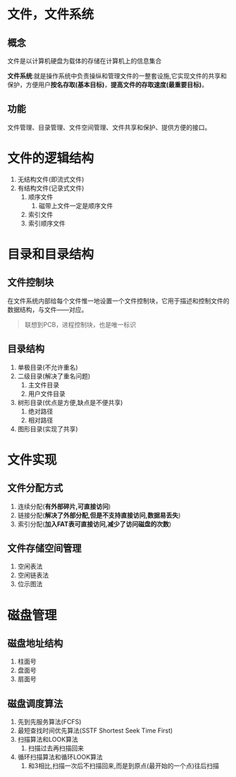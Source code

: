 # 文件，文件系统

## 概念

文件是以计算机硬盘为载体的存储在计算机上的信息集合

**文件系统**:就是操作系统中负责操纵和管理文件的一整套设施,它实现文件的共享和保护，方便用户**按名存取(基本目标)**，**提高文件的存取速度(最重要目标)**。

## 功能

文件管理、目录管理、文件空间管理、文件共享和保护、提供方便的接口。

# 文件的逻辑结构

1. 无结构文件(即流式文件)
2. 有结构文件(记录式文件)
   1. 顺序文件
      1. 磁带上文件一定是顺序文件
   2. 索引文件
   3. 索引顺序文件

# 目录和目录结构

## 文件控制块

在文件系统内部给每个文件惟一地设置一个文件控制块，它用于描述和控制文件的数据结构，与文件——对应。

> 联想到PCB，进程控制块，也是唯一标识

## 目录结构

1. 单极目录(不允许重名)
2. 二级目录(解决了重名问题)
   1. 主文件目录
   2. 用户文件目录
3. 树形目录(优点是方便,缺点是不便共享)
   1. 绝对路径
   2. 相对路径
4. 图形目录(实现了共享)

# 文件实现

## 文件分配方式

1. 连续分配(**有外部碎片,可直接访问**)
2. 链接分配(**解决了外部分配,但是不支持直接访问,数据易丢失**)
3. 索引分配(**加入FAT表可直接访问,减少了访问磁盘的次数**)

## 文件存储空间管理

1. 空闲表法
2. 空闲链表法
3. 位示图法

# 磁盘管理

## 磁盘地址结构

1. 柱面号
2. 盘面号
3. 扇面号

## 磁盘调度算法

1. 先到先服务算法(FCFS)
2. 最短查找时间优先算法(SSTF Shortest Seek Time First)
3. 扫描算法和LOOK算法
   1. 扫描过去再扫描回来
4. 循环扫描算法和循环LOOK算法
   1. 和3相比,扫描一次后不扫描回来,而是到原点(最开始的一个点)往后扫描

